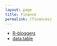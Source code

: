 ```yaml
---
layout: page
title: Finance
permalink: /finances/
---
```


* [R-bloggers](http://www.r-bloggers.com/)
* [data.table](https://github.com/Rdatatable/data.table/wiki)
